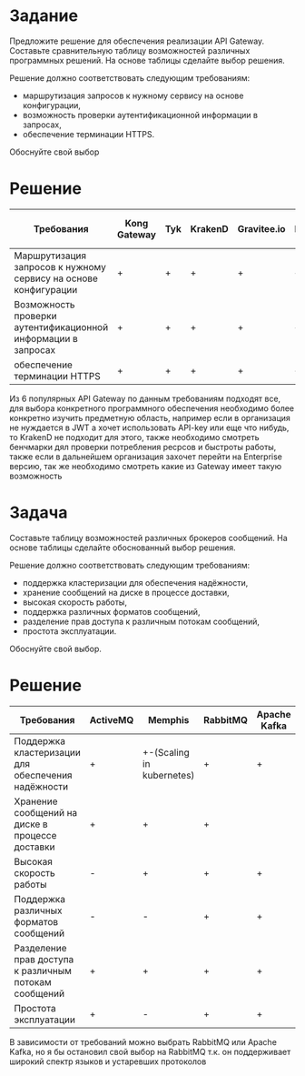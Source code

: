 # Задание
Предложите решение для обеспечения реализации API Gateway. Составьте сравнительную таблицу возможностей различных программных решений. На основе таблицы сделайте выбор решения.

Решение должно соответствовать следующим требованиям:
- маршрутизация запросов к нужному сервису на основе конфигурации,
- возможность проверки аутентификационной информации в запросах,
- обеспечение терминации HTTPS.

Обоснуйте свой выбор

# Решение
Требования | Kong Gateway | Tyk | KrakenD | Gravitee.io | Apinto Microservice Gateway | Apache APISIX 
---------- | ------------ | --- | ------- | ----------- | --------------------------- | -------------
Маршрутизация запросов к нужному сервису на основе конфигурации | + | + | + | + | + | +
Возможность проверки аутентификационной информации в запросах | + | + | + | + | + | +
обеспечение терминации HTTPS | + | + | + | + | + | +

Из 6 популярных API Gateway по данным требованиям подходят все, для выбора конкретного программного обеспечения необходимо более конкретно изучить предметную область, например если в организация не нуждается в JWT а хочет использовать API-key  или еще что нибудь, то KrakenD  не подходит для этого, также необходимо смотреть бенчмарки дял проверки потребления ресрсов и быстроты работы, также если в дальнейшем организация захочет перейти на Enterprise версию, так же необходимо смотреть какие из Gateway имеет такую возможность

# Задача
Составьте таблицу возможностей различных брокеров сообщений. На основе таблицы сделайте обоснованный выбор решения.

Решение должно соответствовать следующим требованиям:
- поддержка кластеризации для обеспечения надёжности,
- хранение сообщений на диске в процессе доставки,
- высокая скорость работы,
- поддержка различных форматов сообщений,
- разделение прав доступа к различным потокам сообщений,
- простота эксплуатации.

Обоснуйте свой выбор.

# Решение
Требования | ActiveMQ | Memphis | RabbitMQ | Apache Kafka  
---------- | ------------ | --- | ------- | ----------- 
Поддержка кластеризации для обеспечения надёжности | + | +-(Scaling in kubernetes) | + | +
Хранение сообщений на диске в процессе доставки | + | + | + 
Высокая скорость работы | - | + | + | +
Поддержка различных форматов сообщений | - | - | + | +
Разделение прав доступа к различным потокам сообщений | + | + | + | +
Простота эксплуатации | + | - | + | +

В зависимости от требований можно выбрать RabbitMQ или Apache Kafka, но я бы остановил свой выбор на RabbitMQ т.к. он поддерживает широкий спектр языков и устаревших протоколов 

